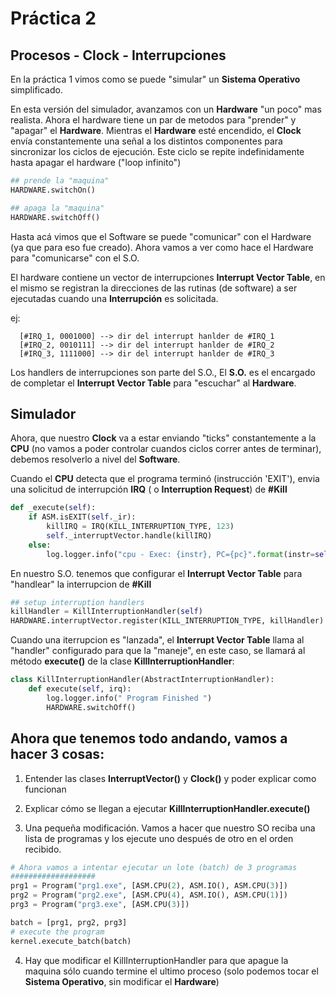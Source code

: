 # Práctica 2 
## Procesos - Clock - Interrupciones 

En la práctica 1 vimos como se puede "simular" un  __Sistema Operativo__ simplificado.

En esta versión del simulador, avanzamos con un __Hardware__ "un poco" mas realista. Ahora el hardware tiene un par de metodos para "prender" y "apagar" el __Hardware__.
Mientras el __Hardware__ esté encendido, el __Clock__ envía constantemente una señal a los distintos componentes para sincronizar los ciclos de ejecución. Este ciclo se repite indefinidamente hasta apagar el hardware ("loop infinito")

```python
## prende la "maquina"
HARDWARE.switchOn()

## apaga la "maquina"
HARDWARE.switchOff()
```

Hasta acá vimos que el Software se puede "comunicar" con el Hardware (ya que para eso fue creado). Ahora vamos a ver como hace el Hardware para "comunicarse" con el S.O.

El hardware contiene un vector de interrupciones __Interrupt Vector Table__, en el mismo se registran la direcciones de las rutinas (de software) a ser ejecutadas cuando una __Interrupción__ es solicitada.

  ej: 
```
  [#IRQ_1, 0001000] --> dir del interrupt hanlder de #IRQ_1
  [#IRQ_2, 0010111] --> dir del interrupt hanlder de #IRQ_2
  [#IRQ_3, 1111000] --> dir del interrupt hanlder de #IRQ_3
```

Los handlers de interrupciones son parte del S.O., El __S.O.__ es el encargado de completar el __Interrupt Vector Table__ para "escuchar" al __Hardware__. 

## Simulador 

Ahora, que nuestro __Clock__ va a estar enviando "ticks" constantemente a la __CPU__ (no vamos a poder controlar cuandos ciclos correr antes de terminar), debemos resolverlo a nivel del __Software__.

Cuando el __CPU__ detecta que el programa terminó (instrucción 'EXIT'), envia una solicitud de interrupción __IRQ__ ( o __Interruption Request__) de __#Kill__

```python
def _execute(self):
    if ASM.isEXIT(self._ir):
        killIRQ = IRQ(KILL_INTERRUPTION_TYPE, 123)
        self._interruptVector.handle(killIRQ)
    else:
        log.logger.info("cpu - Exec: {instr}, PC={pc}".format(instr=self._ir_str, pc=self._pc))
```


En nuestro S.O. tenemos que configurar el __Interrupt Vector Table__ para "handlear" la interrupcion de __#Kill__

```python
## setup interruption handlers
killHandler = KillInterruptionHandler(self)
HARDWARE.interruptVector.register(KILL_INTERRUPTION_TYPE, killHandler)
```

Cuando una iterrupcion es "lanzada", el __Interrupt Vector Table__ llama al "handler" configurado para que la "maneje", en este caso, se llamará al método __execute()__ de la clase __KillInterruptionHandler__:

```python
class KillInterruptionHandler(AbstractInterruptionHandler):
    def execute(self, irq):
        log.logger.info(" Program Finished ")
        HARDWARE.switchOff()
```

## Ahora que tenemos todo andando,  vamos a hacer 3 cosas:

1. Entender las clases __InterruptVector()__ y __Clock()__ y poder explicar como funcionan

2. Explicar cómo se llegan a ejecutar __KillInterruptionHandler.execute()__ 

3. Una pequeña modificación. Vamos a hacer que nuestro SO reciba una lista de programas y los ejecute uno después de otro en el orden recibido.

```python
# Ahora vamos a intentar ejecutar un lote (batch) de 3 programas
###################
prg1 = Program("prg1.exe", [ASM.CPU(2), ASM.IO(), ASM.CPU(3)])
prg2 = Program("prg2.exe", [ASM.CPU(4), ASM.IO(), ASM.CPU(1)])
prg3 = Program("prg3.exe", [ASM.CPU(3)])

batch = [prg1, prg2, prg3]
# execute the program
kernel.execute_batch(batch)
```

4. Hay que modificar el KillInterruptionHandler para que apague la maquina sólo cuando termine el ultimo proceso (solo podemos tocar el __Sistema Operativo__, sin modificar el __Hardware__)
